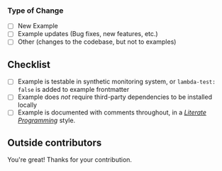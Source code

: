 <!--
  ✍️ Write a short summary of your work. Screenshots and videos are welcome!
-->

### Type of Change

- [ ] New Example
- [ ] Example updates (Bug fixes, new features, etc.)
- [ ] Other (changes to the codebase, but not to examples)

## Checklist

- [ ] Example is testable in synthetic monitoring system, or `lambda-test: false` is added to example frontmatter
- [ ] Example does _not_ require third-party dependencies to be installed locally
- [ ] Example is documented with comments throughout, in a [_Literate Programming_](https://en.wikipedia.org/wiki/Literate_programming) style. 

## Outside contributors

You're great! Thanks for your contribution.
